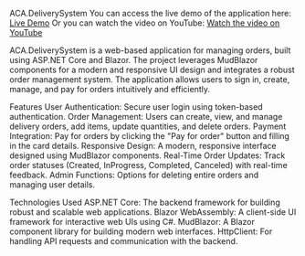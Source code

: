 ACA.DeliverySystem
You can access the live demo of the application here:  
[Live Demo](https://deliverysystemfront-dvgbhab7beeybxg3.germanywestcentral-01.azurewebsites.net/)
Or you can watch the video on YouTube:
[Watch the video on YouTube](https://www.youtube.com/watch?v=MNZzZstaejo)

ACA.DeliverySystem is a web-based application for managing orders, built using ASP.NET Core and Blazor. The project leverages MudBlazor components for a modern and responsive UI design and integrates a robust order management system. The application allows users to sign in, create, manage, and pay for orders intuitively and efficiently.

Features
User Authentication: Secure user login using token-based authentication.
Order Management: Users can create, view, and manage delivery orders, add items, update quantities, and delete orders.
Payment Integration: Pay for orders by clicking the "Pay for order" button and filling in the card details.
Responsive Design: A modern, responsive interface designed using MudBlazor components.
Real-Time Order Updates: Track order statuses (Created, InProgress, Completed, Canceled) with real-time feedback.
Admin Functions: Options for deleting entire orders and managing user details.

Technologies Used
ASP.NET Core: The backend framework for building robust and scalable web applications.
Blazor WebAssembly: A client-side UI framework for interactive web UIs using C#.
MudBlazor: A Blazor component library for building modern web interfaces.
HttpClient: For handling API requests and communication with the backend.
